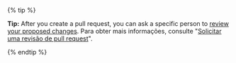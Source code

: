 {% tip %}

**Tip:** After you create a pull request, you can ask a specific person to [review your proposed changes](/articles/reviewing-proposed-changes-in-a-pull-request). Para obter mais informações, consulte "[Solicitar uma revisão de pull request](/articles/requesting-a-pull-request-review)".

{% endtip %}
